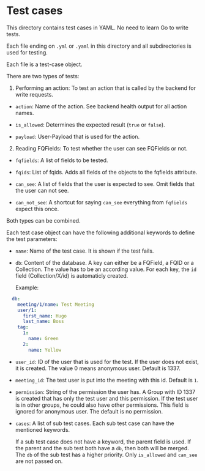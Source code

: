 # Test cases

This directory contains test cases in YAML. No need to learn Go to write tests.

Each file ending on `.yml` or `.yaml` in this directory and all subdirectories
is used for testing.

Each file is a test-case object.

There are two types of tests:

1. Performing an action: To test an action that is called by the backend for
   write requests.

  * `action`: Name of the action. See backend health output for all action
    names.

  * `is_allowed`: Determines the expected result (`true` or `false`).

  * `payload`: User-Payload that is used for the action.

2. Reading FQFields: To test whether the user can see FQFields or not.

  * `fqfields`: A list of fields to be tested.

  * `fqids`: List of fqids. Adds all fields of the objects to the fqfields
    attribute.

  * `can_see`: A list of fields that the user is expected to see. Omit fields
    that the user can not see.

  * `can_not_see`: A shortcut for saying `can_see` everything from `fqfields`
    expect this once.

Both types can be combined.

Each test case object can have the following additional keywords to define the
test parameters:

* `name`: Name of the test case. It is shown if the test fails.

* `db`: Content of the database. A key can either be a FQField, a FQID or a
  Collection. The value has to be an according value. For each key, the `id`
  field (Collection/X/id) is automaticly created.

  Example:

```yaml
  db:
    meeting/1/name: Test Meeting
    user/1:
      first_name: Hugo
      last_name: Boss
    tag:
      1:
        name: Green
      2:
        name: Yellow
```

* `user_id`: ID of the user that is used for the test. If the user does not
  exist, it is created. The value 0 means anonymous user. Default is 1337.

* `meeting_id`: The test user is put into the meeting with this id. Default is
  `1`.

* `permission`: String of the permission the user has. A Group with ID 1337 is
  created that has only the test user and this permission. If the test user is
  in other groups, he could also have other permissions. This field is ignored
  for anonymous user. The default is no permission.

* `cases`: A list of sub test cases. Each sub test case can have the mentioned
  keywords.

  If a sub test case does not have a keyword, the parent field is used. If the
  parent and the sub test both have a `db`, then both will be merged. The `db`
  of the sub test has a higher priority. Only `is_allowed` and `can_see` are not
  passed on.
